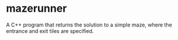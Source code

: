 # mazerunner
A C++ program that returns the solution to a simple maze, where the entrance and exit tiles are specified.
